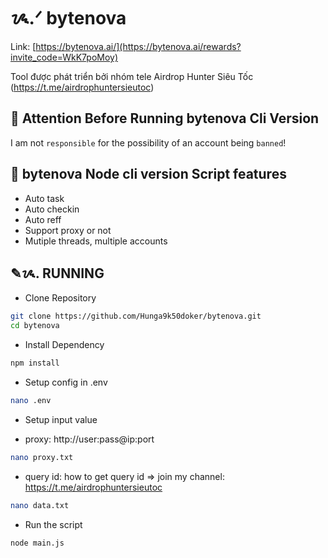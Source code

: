 # ᝰ.ᐟ bytenova

Link: [https://bytenova.ai/](https://bytenova.ai/rewards?invite_code=WkK7poMoy)

Tool được phát triển bởi nhóm tele Airdrop Hunter Siêu Tốc (https://t.me/airdrophuntersieutoc)

## 🚨 Attention Before Running bytenova Cli Version

I am not `responsible` for the possibility of an account being `banned`!

## 📎 bytenova Node cli version Script features

- Auto task
- Auto checkin
- Auto reff
- Support proxy or not
- Mutiple threads, multiple accounts

## ✎ᝰ. RUNNING

- Clone Repository

```bash
git clone https://github.com/Hunga9k50doker/bytenova.git
cd bytenova
```

- Install Dependency

```bash
npm install
```

- Setup config in .env

```bash
nano .env
```

- Setup input value

* proxy: http://user:pass@ip:port

```bash
nano proxy.txt
```

- query id: how to get query id => join my channel: https://t.me/airdrophuntersieutoc

```bash
nano data.txt
```

- Run the script

```bash
node main.js
```
